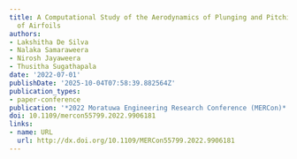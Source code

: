 ```yaml
---
title: A Computational Study of the Aerodynamics of Plunging and Pitching Motions
  of Airfoils
authors:
- Lakshitha De Silva
- Nalaka Samaraweera
- Nirosh Jayaweera
- Thusitha Sugathapala
date: '2022-07-01'
publishDate: '2025-10-04T07:58:39.882564Z'
publication_types:
- paper-conference
publication: '*2022 Moratuwa Engineering Research Conference (MERCon)*'
doi: 10.1109/mercon55799.2022.9906181
links:
- name: URL
  url: http://dx.doi.org/10.1109/MERCon55799.2022.9906181
---
```

